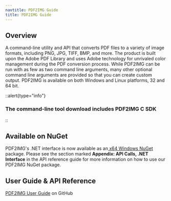 ```yaml
---
navtitle: PDF2IMG Guide
title: PDF2IMG Guide
---
```


## Overview

A command-line utility and API that converts PDF files to a variety of image formats, including PNG, JPG, TIFF, BMP, and more. The product is built upon the Adobe PDF Library and uses Adobe technology for unrivaled color management during the PDF conversion process. While PDF2IMG can be run with as few as two command line arguments, many other optional command line arguments are provided so that you can create custom output. PDF2IMG is available on both Windows and Linux platforms, 32 and 64 bit.

::alert{type="info"}
### **The command-line tool download includes PDF2IMG C SDK**
::

## Available on NuGet

PDF2IMG's .NET interface is now available as an[ x64 Windows NuGet](https://www.nuget.org/packages/PDF2IMG.LM.NET) package. Please see the section marked **Appendix: API Calls, .NET Interface** in the API reference guide for more information on how to use our PDF2IMG NuGet package.

## User Guide & API Reference

[PDF2IMG User Guide](https://github.com/datalogics/datalogics.github.io/blob/c600730629950fc9714bcda9ce7fafc31b8eaac4/PDF2IMG/PDF2IMG.pdf) on GitHub
